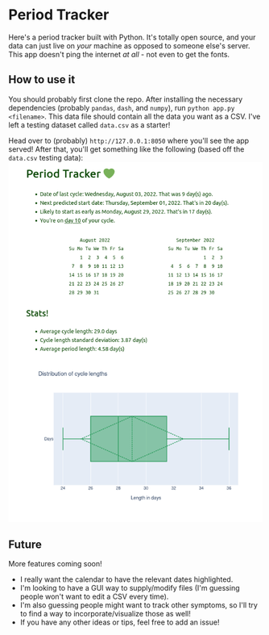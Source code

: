 # Period Tracker

Here's a period tracker built with Python.
It's totally open source, and your data can just live on _your_ machine
as opposed to someone else's server.
This app doesn't ping the internet _at all_ - not even to get
the fonts.

## How to use it
You should probably first clone the repo.
After installing the necessary dependencies (probably `pandas`, `dash`, and `numpy`),
run `python app.py <filename>`.
This data file should contain all the data you want as a CSV.
I've left a testing dataset called `data.csv` as a starter!

Head over to (probably) `http://127.0.0.1:8050` where you'll see the app served!
After  that, you'll get something like the following (based off the `data.csv` testing data):
![Sample demo](sample.png)

## Future
More features coming soon!
- I really want the calendar to have the relevant dates highlighted.
- I'm looking to have a GUI way to supply/modify files (I'm guessing people won't want to edit a CSV every time).
- I'm also guessing people might want to track other symptoms, so I'll try to find a way to incorporate/visualize those as well!
- If you have any other ideas or tips, feel free to add an issue!
